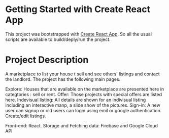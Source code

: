 # Getting Started with Create React App

This project was bootstrapped with [Create React App](https://github.com/facebook/create-react-app).
So all the usual scripts are available to build/deply/run the project.

# Project Description
A marketplace to list your house t sell and see others' listings and contact the landlord.
The project has the following main pages.

Explore: Houses that are available on the marketplace are presented here in categtories : sell or rent.
Offer: Those projects with special offers are listed here.
Indevisual listing: All details are shown for an indivisual listing including an interactive manp, a slide show of the pictures.
Sign-in: A new user can signup or old users can login using emil or google authentication. Create/edit listings. 


Front-end: React.
Storage and Fetching data: Firebase and Google Cloud API


